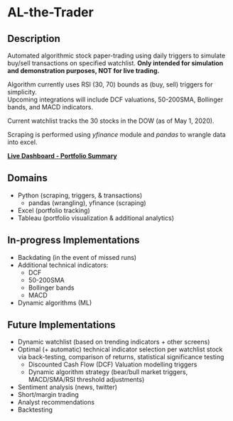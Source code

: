 # AL-the-Trader

## Description 
Automated algorithmic stock paper-trading using daily triggers to simulate buy/sell transactions on specified watchlist. **Only intended for simulation and demonstration purposes, NOT for live trading.**  

Algorithm currently uses RSI (30, 70) bounds as (buy, sell) triggers for simplicity.  
Upcoming integrations will include DCF valuations, 50-200SMA, Bollinger bands, and MACD indicators.

Current watchlist tracks the 30 stocks in the DOW (as of May 1, 2020).

Scraping is performed using *yfinance* module and *pandas* to wrangle data into excel. 

**[Live Dashboard - Portfolio Summary](https://public.tableau.com/profile/patrick.de.guzman5555#!/vizhome/ALtheTrader-PortfolioSummary/Dashboard1)**

## Domains 
- Python (scraping, triggers, & transactions)
    - pandas (wrangling), yfinance (scraping)
- Excel (portfolio tracking)
- Tableau (portfolio visualization & additional analytics)

## In-progress Implementations  
- Backdating (in the event of missed runs)  
- Additional technical indicators: 
    - DCF  
    - 50-200SMA  
    - Bollinger bands  
    - MACD  
- Dynamic algorithms (ML) 

## Future Implementations 
- Dynamic watchlist (based on trending indicators + other screens)
- Optimal (+ automatic) technical indicator selection per watchlist stock via back-testing, comparison of returns, statistical significance testing
    - Discounted Cash Flow (DCF) Valuation modelling triggers
    - Dynamic algorithm strategy (bear/bull market triggers, MACD/SMA/RSI threshold adjustments)
- Sentiment analysis (news, twitter)
- Short/margin trading
- Analyst recommendations
- Backtesting
